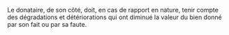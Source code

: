   
 Le donataire, de son côté, doit, en cas de rapport en nature, tenir compte des dégradations et détériorations qui ont diminué la valeur du bien donné par son fait ou par sa faute.  

  
